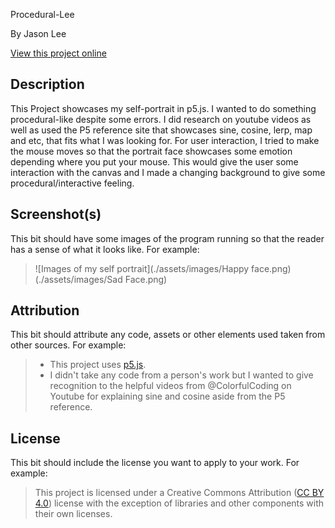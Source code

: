 Procedural-Lee

By Jason Lee

[View this project online](https://lee-sifu.github.io/cart253-2025-Fall-/Art-Jam/)

## Description

This Project showcases my self-portrait in p5.js. I wanted to do something procedural-like despite some errors. I did research on youtube videos as well as used the P5 reference site that showcases sine, cosine, lerp, map and etc, that fits what I was looking for. 
For user interaction, I tried to make the mouse moves so that the portrait face showcases some emotion depending where you put your mouse. This would give the user some interaction with the canvas and I made a changing background to give some procedural/interactive feeling.



## Screenshot(s)

This bit should have some images of the program running so that the reader has a sense of what it looks like. For example:

> ![Images of my self portrait](./assets/images/Happy face.png) (./assets/images/Sad Face.png)

## Attribution

This bit should attribute any code, assets or other elements used taken from other sources. For example:

> - This project uses [p5.js](https://p5js.org).
> - I didn't take any code from a person's work but I wanted to give recognition to the helpful videos from @ColorfulCoding
on Youtube for explaining sine and cosine aside from the P5 reference.

## License

This bit should include the license you want to apply to your work. For example:

> This project is licensed under a Creative Commons Attribution ([CC BY 4.0](https://creativecommons.org/licenses/by/4.0/deed.en)) license with the exception of libraries and other components with their own licenses.